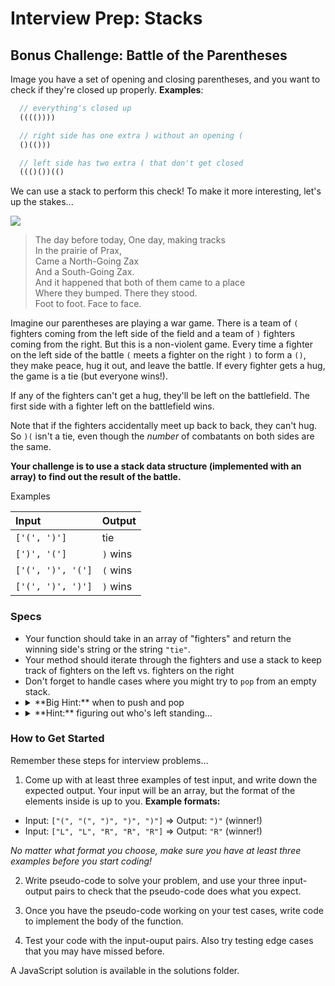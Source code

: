 # Interview Prep: Stacks

## Bonus Challenge: Battle of the Parentheses

Image you have a set of opening and closing parentheses, and you want to check if they're closed up properly. **Examples**:

```js
  // everything's closed up
  (((())))

  // right side has one extra ) without an opening (
  ()(()))

  // left side has two extra ( that don't get closed
  ((()())(()
```

We can use a stack to perform this check! To make it more interesting, let's up the stakes...

<img src="http://vignette4.wikia.nocookie.net/seuss/images/9/92/Zax_in_prax.jpg/revision/latest?cb=20130206183730">

> The day before today, One day, making tracks<br>
In the prairie of Prax,<br>
Came a North-Going Zax<br>
And a South-Going Zax.<br>
And it happened that both of them came to a place<br>
Where they bumped. There they stood.<br>
Foot to foot. Face to face.<br>

Imagine our parentheses are playing a war game. There is a team of `(` fighters coming from the left side of the field and a team of `)` fighters coming from the right.  But this is a non-violent game. Every time a fighter on the left side of the battle `(` meets a fighter on the right `)` to form a `()`, they make peace, hug it out, and leave the battle. If every fighter gets a hug, the game is a tie (but everyone wins!).

If any of the fighters can't get a hug, they'll be left on the battlefield. The first side with a fighter left on the battlefield wins.

Note that if the fighters accidentally meet up back to back, they can't hug.  So `)(` isn't a tie, even though the _number_ of combatants on both sides are the same.


**Your challenge is to use a stack data structure (implemented with an array) to find out the result of the battle.**


Examples

| Input | Output |
| :-- | :-- |
| `['(', ')']`  | tie |
| `[')', '(']` | `)` wins |
| `['(', ')', '(']` | `(` wins |
| `['(', ')', ')']` | `)` wins |

### Specs

* Your function should take in an array of "fighters" and return the winning side's string or the string `"tie"`.
* Your method should iterate through the fighters and use a stack to keep track of fighters on the left vs. fighters on the right
* Don't forget to handle cases where you might try to `pop` from an empty stack.
* <details><summary>**Big Hint:** when to push and pop</summary> Fighters on the left should be pushed onto the stack, and when a fighter on the right comes along, you should pop from the stack.</details>
* <details><summary>**Hint:** figuring out who's left standing...</summary> The contents of your stack will tell you who won.</details>

### How to Get Started

Remember these steps for interview problems...

1. Come up with at least three examples of test input, and write down the expected output. Your input will be an array, but the format of the elements inside is up to you. **Example formats:**
  * Input: `["(", "(", ")", ")", ")"]` => Output: `")"` (winner!)
  * Input: `["L", "L", "R", "R", "R"]` => Output: `"R"` (winner!)

  *No matter what format you choose, make sure you have at least three examples before you start coding!*

2. Write pseudo-code to solve your problem, and use your three input-output pairs to check that the pseudo-code does what you expect.

3. Once you have the pseudo-code working on your test cases, write code to implement the body of the function.

4. Test your code with the input-ouput pairs.  Also try testing edge cases that you may have missed before.

A JavaScript solution is available in the solutions folder.
